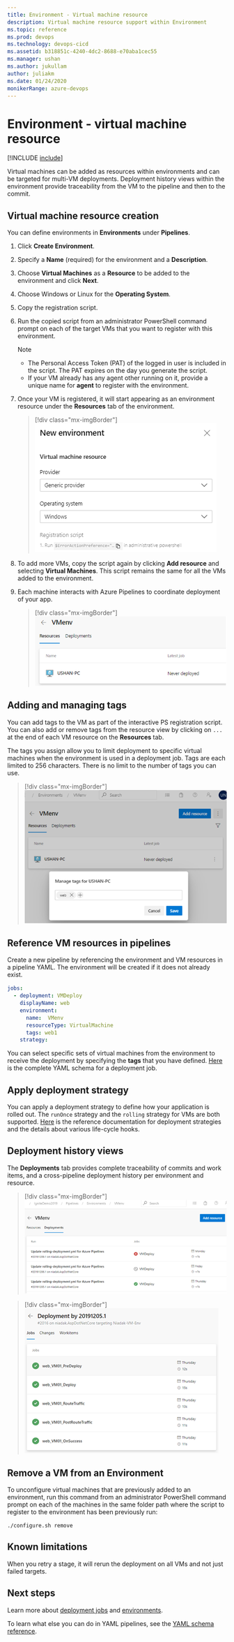 ```yaml
---
title: Environment - Virtual machine resource
description: Virtual machine resource support within Environment
ms.topic: reference
ms.prod: devops
ms.technology: devops-cicd
ms.assetid: b318851c-4240-4dc2-8688-e70aba1cec55
ms.manager: ushan
ms.author: jukullam
author: juliakm
ms.date: 01/24/2020
monikerRange: azure-devops
---
```


# Environment - virtual machine resource
[!INCLUDE [include](../includes/version-team-services.md)]

Virtual machines can be added as resources within environments and can be targeted for multi-VM deployments. Deployment history views within the environment provide traceability from the VM to the pipeline and then to the commit.

## Virtual machine resource creation

You can define environments in **Environments** under **Pipelines**.
1. Click **Create Environment**.  
2. Specify a **Name** (required) for the environment and a **Description**.
3.	Choose **Virtual Machines** as a  **Resource** to be added to the environment and click **Next**.
4.	Choose Windows or Linux for the **Operating System**.
5.  Copy the  registration script. 
6.	Run the copied script from an administrator PowerShell command prompt on each of the target VMs that you want to register with this environment.
    > [!NOTE]
    > - The Personal Access Token (PAT) of the logged in user is included in the script.  The PAT expires on the day you generate the script.
    > - If your VM already has any agent other running on it, provide a unique name for **agent** to register with the environment.
7.	Once your VM is registered, it will start appearing as an environment resource under the **Resources** tab of the environment.
    > [!div class="mx-imgBorder"]
    > ![VMcreation](media/vm-creation.png)

8.	To add more VMs, copy the script again by clicking **Add resource** and selecting **Virtual Machines**. This script remains the same for all the VMs added to the environment. 
9.	Each machine interacts with Azure Pipelines to coordinate deployment of your app.
    > [!div class="mx-imgBorder"]
    > ![VMresource_view](media/vm-resourceview.png)

## Adding and managing tags

You can add tags to the VM as part of the interactive PS registration script. 
You can also add or remove tags from the resource view by clicking on `...` at the end of each VM resource on the **Resources** tab.

The tags you assign allow you to limit deployment to specific virtual machines when the environment is used in a deployment job. Tags are each limited to 256 characters. There is no limit to the number of tags you can use.
> [!div class="mx-imgBorder"]
> ![VMtags](media/vm-tags.png)
  
## Reference VM resources in pipelines

Create a new pipeline by referencing the environment and VM resources in a pipeline YAML. The environment will be created if it does not already exist.
```YAML
jobs:  
  - deployment: VMDeploy
    displayName: web
    environment:
      name:  VMenv
      resourceType: VirtualMachine
      tags: web1
    strategy:
```

You can select specific sets of virtual machines from the environment to receive the deployment by specifying the **tags** that you have defined.
[Here](https://docs.microsoft.com/azure/devops/pipelines/yaml-schema?view=azure-devops&tabs=schema#deployment-job) is the complete YAML schema for a deployment job.

## Apply deployment strategy 

You can apply a deployment strategy to define how your application is rolled out. The `runOnce` strategy and the `rolling` strategy for VMs are both supported.
[Here](https://docs.microsoft.com/azure/devops/pipelines/process/deployment-jobs?view=azure-devops#deployment-strategies) is the reference documentation for deployment strategies and the details about various life-cycle hooks.

## Deployment history views

The **Deployments** tab provides complete traceability of commits and work items, and a cross-pipeline deployment history per environment and resource.
> [!div class="mx-imgBorder"]
> ![VMDeployments_view](media/vm-deployments.png)
  
> [!div class="mx-imgBorder"]
> ![VMjobs_view](media/vm-jobsview.png)
  
## Remove a VM from an Environment
To unconfigure virtual machines that are previously added to an environment, run this command from an administrator PowerShell command prompt on each of the machines in the same folder path where the script to register to the environment has been previously run:

```
./configure.sh remove
```
## Known limitations
When you retry a stage, it will rerun the deployment on all VMs and not just failed targets. 

## Next steps
Learn more about [deployment jobs](deployment-jobs.md) and [environments](environments.md).

To learn what else you can do in YAML pipelines, see the [YAML schema reference](../yaml-schema.md).
